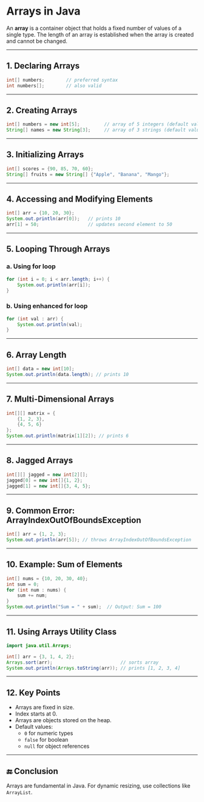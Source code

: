 # Arrays in Java

An **array** is a container object that holds a fixed number of values of a single type. The length of an array is established when the array is created and cannot be changed.

---

## 1. Declaring Arrays

```java
int[] numbers;        // preferred syntax
int numbers[];        // also valid
```

---

## 2. Creating Arrays

```java
int[] numbers = new int[5];         // array of 5 integers (default values = 0)
String[] names = new String[3];     // array of 3 strings (default values = null)
```

---

## 3. Initializing Arrays

```java
int[] scores = {90, 85, 70, 60};
String[] fruits = new String[] {"Apple", "Banana", "Mango"};
```

---

## 4. Accessing and Modifying Elements

```java
int[] arr = {10, 20, 30};
System.out.println(arr[0]);   // prints 10
arr[1] = 50;                  // updates second element to 50
```

---

## 5. Looping Through Arrays

### a. Using for loop

```java
for (int i = 0; i < arr.length; i++) {
    System.out.println(arr[i]);
}
```

### b. Using enhanced for loop

```java
for (int val : arr) {
    System.out.println(val);
}
```

---

## 6. Array Length

```java
int[] data = new int[10];
System.out.println(data.length); // prints 10
```

---

## 7. Multi-Dimensional Arrays

```java
int[][] matrix = {
    {1, 2, 3},
    {4, 5, 6}
};
System.out.println(matrix[1][2]); // prints 6
```

---

## 8. Jagged Arrays

```java
int[][] jagged = new int[2][];
jagged[0] = new int[]{1, 2};
jagged[1] = new int[]{3, 4, 5};
```

---

## 9. Common Error: ArrayIndexOutOfBoundsException

```java
int[] arr = {1, 2, 3};
System.out.println(arr[5]); // throws ArrayIndexOutOfBoundsException
```

---

## 10. Example: Sum of Elements

```java
int[] nums = {10, 20, 30, 40};
int sum = 0;
for (int num : nums) {
    sum += num;
}
System.out.println("Sum = " + sum);  // Output: Sum = 100
```

---

## 11. Using Arrays Utility Class

```java
import java.util.Arrays;

int[] arr = {3, 1, 4, 2};
Arrays.sort(arr);                         // sorts array
System.out.println(Arrays.toString(arr)); // prints [1, 2, 3, 4]
```

---

## 12. Key Points

- Arrays are fixed in size.
- Index starts at 0.
- Arrays are objects stored on the heap.
- Default values:
  - `0` for numeric types
  - `false` for boolean
  - `null` for object references

---

## 🔚 Conclusion

Arrays are fundamental in Java. For dynamic resizing, use collections like `ArrayList`.

